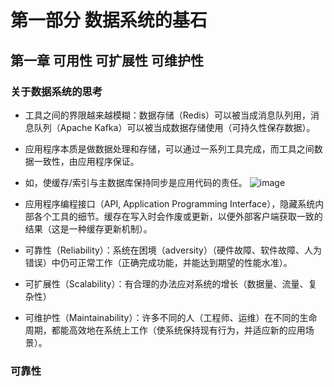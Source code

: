 # 第一部分 数据系统的基石
## 第一章 可用性 可扩展性 可维护性
### 关于数据系统的思考
- 工具之间的界限越来越模糊：数据存储（Redis）可以被当成消息队列用，消息队列（Apache Kafka）可以被当成数据存储使用（可持久性保存数据）。
- 应用程序本质是做数据处理和存储，可以通过一系列工具完成，而工具之间数据一致性，由应用程序保证。
- 如，使缓存/索引与主数据库保持同步是应用代码的责任。
![image](https://user-images.githubusercontent.com/13763576/198508227-afd1df8d-fb3f-4bab-b8d3-56b8af0757ef.png)

- 应用程序编程接口（API, Application Programming Interface），隐藏系统内部各个工具的细节。缓存在写入时会作废或更新，以便外部客户端获取一致的结果（这是一种缓存更新机制）。
- 可靠性（Reliability）：系统在困境（adversity）（硬件故障、软件故障、人为错误）中仍可正常工作（正确完成功能，并能达到期望的性能水准）。
- 可扩展性（Scalability）：有合理的办法应对系统的增长（数据量、流量、复杂性）
- 可维护性（Maintainability）：许多不同的人（工程师、运维）在不同的生命周期，都能高效地在系统上工作（使系统保持现有行为，并适应新的应用场景）。

### 可靠性
